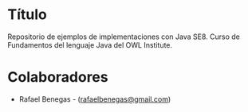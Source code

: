 Título
====
Repositorio de ejemplos de implementaciones con Java SE8. Curso de Fundamentos del lenguaje Java del OWL Institute.

Colaboradores
===
- Rafael Benegas - (rafaelbenegas@gmail.com)